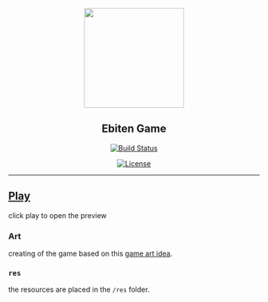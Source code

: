 <p align="center">
  <img height=200px src="./" ></a>
</p>

<h2 align="center">Ebiten Game</h2>
<!-- <p align="center" >
<a href="https://zanovelloalberto.github.io/EbitenGame/" size="big">Ebiten Game</a>
</p> -->

<div align="center">

  
[![Build Status](https://github.com/zanovelloalberto/EbitenGame/workflows/Build%20and%20Deploy/badge.svg)](github.com/zanovelloalberto/EbitenGame/workflows/Build%20and%20Deploy/badge.svg)
  
[![License](https://img.shields.io/badge/license-MIT-blue.svg)](/LICENSE)
  

</div>


---
## [Play](https://zanovelloalberto.github.io/EbitenGame/)
click play to open the preview

### Art
creating of the game based on this [game art idea](https://opengameart.org/content/platform-pixel-art-assets). 

### `res`
the resources are placed in the `/res` folder.


